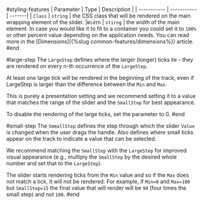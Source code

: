#styling-features
| Parameter    | Type  | Description |
| ----------- | ----------- | -------|
| `Class` | `string` | the CSS class that will be rendered on the main wrapping element of the slider.
|`Width` | `stirng` | the width of the main element. In case you would like it to fit to a container you could set it to `100%` or other percent value depending on the application needs. You can read more in the [Dimensions]({%slug common-features/dimensions%}) article.
#end

#large-step
The `LargeStep` defines where the larger (longer) ticks lie - they are rendered on every n-th occurrence of the `LargeStep`.

At least one large tick will be rendered in the beginning of the track, even if LargeStep is larger than the difference between the `Min` and `Max`.

This is purely a presentation setting and we recommend setting it to a value that matches the range of the slider and the `SmallStep` for best appearance.

To disable the rendering of the large ticks, set the parameter to 0.
#end

#small-step
The `SmmallStep` defines the step through which the slider `Value` is changed when the user drags the handle. Also defines where small ticks appear on the track to indicate a value that can be selected.

We recommend matching the `SmallStep` with the `LargeStep` for improved visual appearance (e.g., multiply the `SmallStep` by the desired whole number and set that to the `LargeStep`).

The slider starts rendering ticks from the `Min` value and so if the `Max` does not match a tick, it will not be rendered. For example, if `Min=0` and `Max=100` but `SmallStep=15` the final value that will render will be `90` (four times the small step) and not `100`.
#end